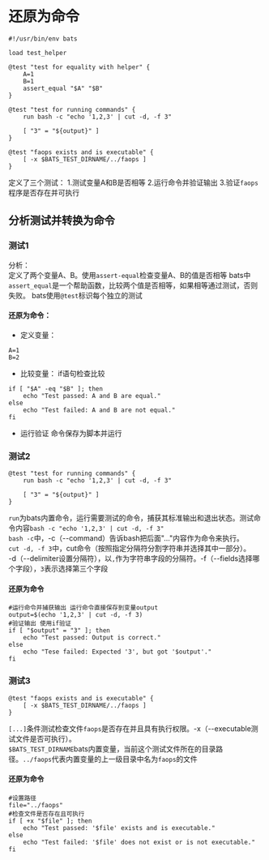# 还原为命令
```
#!/usr/bin/env bats

load test_helper

@test "test for equality with helper" {
    A=1
    B=1
    assert_equal "$A" "$B"
}

@test "test for running commands" {
    run bash -c "echo '1,2,3' | cut -d, -f 3"

    [ "3" = "${output}" ]
}

@test "faops exists and is executable" {
    [ -x $BATS_TEST_DIRNAME/../faops ]
}
```

定义了三个测试：
1.测试变量A和B是否相等
2.运行命令并验证输出
3.验证`faops`程序是否存在并可执行

## 分析测试并转换为命令
### 测试1
分析：  
定义了两个变量A、B。使用`assert-equal`检查变量A、B的值是否相等
bats中`assert_equal`是一个帮助函数，比较两个值是否相等，如果相等通过测试，否则失败。
bats使用`@test`标识每个独立的测试

#### 还原为命令：
- 定义变量：
```
A=1
B=2
```
- 比较变量：
    if语句检查比较
```
if [ "$A" -eq "$B" ]; then
    echo "Test passed: A and B are equal."
else
    echo "Test failed: A and B are not equal."
fi
```
- 运行验证
    命令保存为脚本并运行

### 测试2
```
@test "test for running commands" {
    run bash -c "echo '1,2,3' | cut -d, -f 3"

    [ "3" = "${output}" ]
}
```
`run`为bats内置命令，运行需要测试的命令，捕获其标准输出和退出状态。测试命令内容`bash -c "echo '1,2,3' | cut -d, -f 3"`    
`bash -c`中，-c（--command）告诉bash把后面"..."内容作为命令来执行。   
`cut -d, -f 3`中，cut命令（按照指定分隔符分割字符串并选择其中一部分）。   
-d（--delimiter设置分隔符），以`,`作为字符串字段的分隔符。-f（--fields选择哪个字段），`3`表示选择第三个字段

#### 还原为命令
```
#运行命令并捕获输出 运行命令直接保存到变量output
output=$(echo '1,2,3' | cut -d, -f 3)
#验证输出 使用if验证
if [ "$output" = "3" ]; then
    echo "Test passed: Output is correct."
else
    echo "Tese failed: Expected '3', but got '$output'."
fi
```

### 测试3
```
@test "faops exists and is executable" {
    [ -x $BATS_TEST_DIRNAME/../faops ]
}
```
`[...]`条件测试检查文件`faops`是否存在并且具有执行权限。-x（--executable测试文件是否可执行）。   
`$BATS_TEST_DIRNAME`bats内置变量，当前这个测试文件所在的目录路径。`../faops`代表内置变量的上一级目录中名为`faops`的文件
#### 还原为命令
```
#设置路径
file="../faops"
#检查文件是否存在且可执行
if [ +x "$file" ]; then
    echo "Test passed: '$file' exists and is executable."
else
    echo "Test failed: '$file' does not exist or is not executable."
fi
```